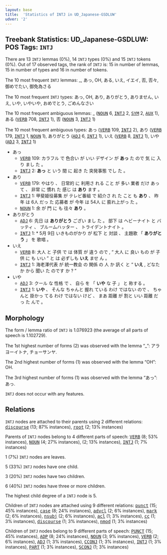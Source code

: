 ```yaml
---
layout: base
title:  'Statistics of INTJ in UD_Japanese-GSDLUW'
udver: '2'
---
```


## Treebank Statistics: UD_Japanese-GSDLUW: POS Tags: `INTJ`

There are 13 `INTJ` lemmas (0%), 14 `INTJ` types (0%) and 15 `INTJ` tokens (0%).
Out of 17 observed tags, the rank of `INTJ` is: 15 in number of lemmas, 15 in number of types and 16 in number of tokens.

The 10 most frequent `INTJ` lemmas: _, あっ, OH, ある, いえ, イエイ, 否, 否々, 御めでたい, 御免為さる

The 10 most frequent `INTJ` types:  あっ, OH, あり, ありがとう, ありません, いえ, いや, いやいや, おめでとう, ごめんなさい

The 10 most frequent ambiguous lemmas: _ (<tt><a href="ja_gsdluw-pos-NOUN.html">NOUN</a></tt> 6, <tt><a href="ja_gsdluw-pos-INTJ.html">INTJ</a></tt> 2, <tt><a href="ja_gsdluw-pos-SYM.html">SYM</a></tt> 2, <tt><a href="ja_gsdluw-pos-AUX.html">AUX</a></tt> 1), ある (<tt><a href="ja_gsdluw-pos-VERB.html">VERB</a></tt> 708, <tt><a href="ja_gsdluw-pos-INTJ.html">INTJ</a></tt> 1), 否 (<tt><a href="ja_gsdluw-pos-NOUN.html">NOUN</a></tt> 3, <tt><a href="ja_gsdluw-pos-INTJ.html">INTJ</a></tt> 1)

The 10 most frequent ambiguous types:  あっ (<tt><a href="ja_gsdluw-pos-VERB.html">VERB</a></tt> 109, <tt><a href="ja_gsdluw-pos-INTJ.html">INTJ</a></tt> 2), あり (<tt><a href="ja_gsdluw-pos-VERB.html">VERB</a></tt> 179, <tt><a href="ja_gsdluw-pos-INTJ.html">INTJ</a></tt> 1, <tt><a href="ja_gsdluw-pos-NOUN.html">NOUN</a></tt> 1), ありがとう (<tt><a href="ja_gsdluw-pos-ADJ.html">ADJ</a></tt> 6, <tt><a href="ja_gsdluw-pos-INTJ.html">INTJ</a></tt> 1), いえ (<tt><a href="ja_gsdluw-pos-VERB.html">VERB</a></tt> 8, <tt><a href="ja_gsdluw-pos-INTJ.html">INTJ</a></tt> 1), いや (<tt><a href="ja_gsdluw-pos-ADJ.html">ADJ</a></tt> 3, <tt><a href="ja_gsdluw-pos-INTJ.html">INTJ</a></tt> 1)


* あっ
  * <tt><a href="ja_gsdluw-pos-VERB.html">VERB</a></tt> 109: カラフル で 色合い が いい デザイン が <b>あっ</b> た ので 気 に 入り まし た 。
  * <tt><a href="ja_gsdluw-pos-INTJ.html">INTJ</a></tt> 2: <b>あっ</b> と いう 間 に 起き た 突発事態 でし た 。
* あり
  * <tt><a href="ja_gsdluw-pos-VERB.html">VERB</a></tt> 179: やはり 、 日常的 に 利用さ れる こと が 多い 業者 だけ あっ て 、 非常 に 慣れ た 感じ は <b>あり</b> ます 。
  * <tt><a href="ja_gsdluw-pos-INTJ.html">INTJ</a></tt> 1: 甲斐姫役募集 が テレビ番組 で 紹介さ れ た こと も <b>あり</b> 、 昨年 は 6人 だっ た 応募者 が 今年 は 54人 に 膨れ上がっ た 。
  * <tt><a href="ja_gsdluw-pos-NOUN.html">NOUN</a></tt> 1: 余 が 門 に も 往々 <b>あり</b> 。
* ありがとう
  * <tt><a href="ja_gsdluw-pos-ADJ.html">ADJ</a></tt> 6: 先日 は <b>ありがとう</b> ござい まし た 。 部下 は ヘビーナイト と バッティ 、 ブルームハッター 、 トライデントナイト 。
  * <tt><a href="ja_gsdluw-pos-INTJ.html">INTJ</a></tt> 1: * 5月 9日 いきものがかり が 松下 と 対談 、 主題歌 「 <b>ありがとう</b> 」 を 歌唱 。
* いえ
  * <tt><a href="ja_gsdluw-pos-VERB.html">VERB</a></tt> 8: 大人 と 子供 で は 体質 が 違う ので , “ 大人 に 良い もの が 子供 に も いい ” と は 必ずしも <b>いえ</b> ませ ん 。
  * <tt><a href="ja_gsdluw-pos-INTJ.html">INTJ</a></tt> 1: 海老澤代表 が 統一教会 の 関係 の 人 か 訊く と “ <b>いえ</b> , どなた か から 聞い た のです か ? ”
* いや
  * <tt><a href="ja_gsdluw-pos-ADJ.html">ADJ</a></tt> 3: クール な 性格 で 、 自ら を 「 <b>いや</b> な 子 」 と 称する 。
  * <tt><a href="ja_gsdluw-pos-INTJ.html">INTJ</a></tt> 1: <b>いや</b> 、 そんな ちゃんと 握れ ている わけ ではない ので 、 ちゃんと 掛かっ てる わけ ではない けど 、 まあ 距離 が 割と いい 距離 だっ た んで 。

## Morphology

The form / lemma ratio of `INTJ` is 1.076923 (the average of all parts of speech is 1.102729).

The 1st highest number of forms (2) was observed with the lemma “_”: アラヨーイトナ, チョーサンヤ.

The 2nd highest number of forms (1) was observed with the lemma “OH”: OH.

The 3rd highest number of forms (1) was observed with the lemma “あっ”: あっ.

`INTJ` does not occur with any features.


## Relations

`INTJ` nodes are attached to their parents using 2 different relations: <tt><a href="ja_gsdluw-dep-discourse.html">discourse</a></tt> (13; 87% instances), <tt><a href="ja_gsdluw-dep-root.html">root</a></tt> (2; 13% instances)

Parents of `INTJ` nodes belong to 4 different parts of speech: <tt><a href="ja_gsdluw-pos-VERB.html">VERB</a></tt> (8; 53% instances), <tt><a href="ja_gsdluw-pos-NOUN.html">NOUN</a></tt> (4; 27% instances),  (2; 13% instances), <tt><a href="ja_gsdluw-pos-INTJ.html">INTJ</a></tt> (1; 7% instances)

1 (7%) `INTJ` nodes are leaves.

5 (33%) `INTJ` nodes have one child.

3 (20%) `INTJ` nodes have two children.

6 (40%) `INTJ` nodes have three or more children.

The highest child degree of a `INTJ` node is 5.

Children of `INTJ` nodes are attached using 9 different relations: <tt><a href="ja_gsdluw-dep-punct.html">punct</a></tt> (15; 45% instances), <tt><a href="ja_gsdluw-dep-case.html">case</a></tt> (8; 24% instances), <tt><a href="ja_gsdluw-dep-advcl.html">advcl</a></tt> (2; 6% instances), <tt><a href="ja_gsdluw-dep-mark.html">mark</a></tt> (2; 6% instances), <tt><a href="ja_gsdluw-dep-nsubj.html">nsubj</a></tt> (2; 6% instances), <tt><a href="ja_gsdluw-dep-acl.html">acl</a></tt> (1; 3% instances), <tt><a href="ja_gsdluw-dep-cc.html">cc</a></tt> (1; 3% instances), <tt><a href="ja_gsdluw-dep-discourse.html">discourse</a></tt> (1; 3% instances), <tt><a href="ja_gsdluw-dep-nmod.html">nmod</a></tt> (1; 3% instances)

Children of `INTJ` nodes belong to 9 different parts of speech: <tt><a href="ja_gsdluw-pos-PUNCT.html">PUNCT</a></tt> (15; 45% instances), <tt><a href="ja_gsdluw-pos-ADP.html">ADP</a></tt> (8; 24% instances), <tt><a href="ja_gsdluw-pos-NOUN.html">NOUN</a></tt> (3; 9% instances), <tt><a href="ja_gsdluw-pos-VERB.html">VERB</a></tt> (2; 6% instances), <tt><a href="ja_gsdluw-pos-ADJ.html">ADJ</a></tt> (1; 3% instances), <tt><a href="ja_gsdluw-pos-CCONJ.html">CCONJ</a></tt> (1; 3% instances), <tt><a href="ja_gsdluw-pos-INTJ.html">INTJ</a></tt> (1; 3% instances), <tt><a href="ja_gsdluw-pos-PART.html">PART</a></tt> (1; 3% instances), <tt><a href="ja_gsdluw-pos-SCONJ.html">SCONJ</a></tt> (1; 3% instances)

